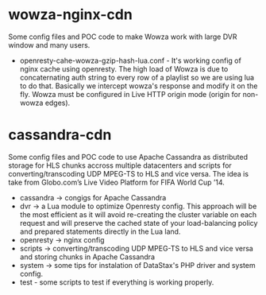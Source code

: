 # wowza-nginx-cdn
Some config files and POC code to make Wowza work with large DVR window and many users.

 - openresty-cahe-wowza-gzip-hash-lua.conf - 
It's working config of nginx cache using openresty. The high load of Wowza is due to concaternating auth string to every row of a playlist so we are using lua to do that. Basically we intercept wowza's response and modify it on the fly. Wowza must be configured in Live HTTP origin mode (origin for non-wowza edges).

# cassandra-cdn
Some config files and POC code to use Apache Cassandra as distributed storage for HLS chunks accross multiple datacenters and scripts for converting/transcoding UDP MPEG-TS to HLS and vice versa. The idea is take from Globo.com’s Live Video Platform for FIFA World Cup ’14.

- cassandra -> congigs for Apache Cassandra
- dvr -> a Lua module to optimize Openresty config. This approach will be the most efficient as it will avoid re-creating the cluster variable on each request and will preserve the cached state of your load-balancing policy and prepared statements directly in the Lua land.
- openresty -> nginx config
- scripts -> converting/transcoding UDP MPEG-TS to HLS and vice versa and storing chunks in Apache Cassandra
- system -> some tips for instalation of DataStax's PHP driver and system config.
- test - some scripts to test if everything is working properly.
